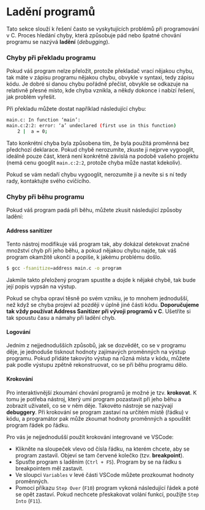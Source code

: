 # Ladění programů
Tato sekce slouží k řešení často se vyskytujících problémů při programování v C. Proces hledání chyby,
která způsobuje pád nebo špatné chování programu se nazývá **ladění** (*debugging*).

### Chyby při překladu programu
Pokud váš program nelze přeložit, protože překladač vrací nějakou chybu, tak máte v zápisu programu nějakou
chybu, obvykle v syntaxi, tedy zápisu kódu. Je dobré si danou chybu pořádně přečíst, obvykle se odkazuje
na relativně přesné místo, kde chyba vznikla, a někdy dokonce i nabízí řešení, jak problém vyřešit.

Při překladu můžete dostat například následující chybu:
```bash
main.c: In function ‘main’:
main.c:2:2: error: ‘a’ undeclared (first use in this function)
    2 |  a = 0;
```
Tato konkrétní chyba byla způsobena tím, že byla použitá proměnná bez předchozí deklarace. Pokud
chybě nerozumíte, zkuste ji nejprve vygooglit, ideálně pouze část, která není konkrétně závislá na
podobě vašeho projektu (nemá cenu googlit `main.c:2:2`, protože chyba může nastat kdekoliv).

Pokud se vám nedaří chybu vygooglit, nerozumíte ji a nevíte si s ní tedy rady, kontaktujte svého cvičícího.

### Chyby při běhu programu
Pokud váš program padá při běhu, můžete zkusit následující způsoby ladění:

#### Address sanitizer
Tento nástroj modifikuje váš program tak, aby dokázal detekovat značné množství chyb při jeho běhu,
a pokud nějakou chybu najde, tak váš program okamžitě ukončí a popíše, k jakému problému došlo. 
```bash
$ gcc -fsanitize=address main.c -o program
```
Jakmile takto přeložený program spustíte a dojde k nějaké chybě, tak bude její popis vypsán na výstup.

Pokud se chyba opraví těsně po svém vzniku, je to mnohem jednodušší, než když se chyba projeví až
později v úplně jiné části kódu. **Doporučujeme tak vždy používat Address Sanitizer při vývoji programů v C**.
Ušetříte si tak spoustu času a námahy při ladění chyb.

#### Logování
Jedním z nejjednodušších způsobů, jak se dozvědět, co se v programu děje, je jednoduše tisknout
hodnoty zajímavých proměnných na výstup programu. Pokud přidáte takovýto výstup na různá místa v kódu,
můžete pak podle výstupu zpětně rekonstruovat, co se při běhu programu dělo.

#### Krokování
Pro interaktivnější zkoumání chování programů je možné je tzv. **krokovat**. K tomu je potřeba nástroj,
který umí program pozastavit při jeho běhu a zobrazit uživateli, co se v něm děje. Takovéto nástroje se nazývají
**debuggery**. Při krokování se program zastaví na určitém místě (řádku) v kódu, a programátor pak může
zkoumat hodnoty proměnných a spouštět program řádek po řádku.

Pro vás je nejjednodušší použít krokování integrované ve VSCode:
- Klikněte na sloupeček vlevo od čísla řádku, na kterém chcete, aby se program zastavil.
Objeví se tam červené kolečko (tzv. **breakpoint**).
- Spusťte program s laděním (`Ctrl + F5`). Program by se na řádku s breakpointem měl zastavit.
- Ve sloupci `Variables` v levé části VSCode můžete prozkoumat hodnoty proměnných.
- Pomocí příkazu `Step Over` (`F10`) program vykoná následující řádek a poté se opět zastaví. Pokud
nechcete přeskakovat volání funkcí, použijte `Step Into` (`F11`).
